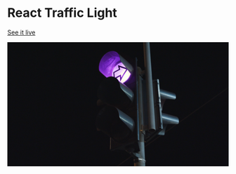 # React Traffic Light

[See it live](https://traffic-light-wm.vercel.app/)

![Preview](src/assets/preview.png)
